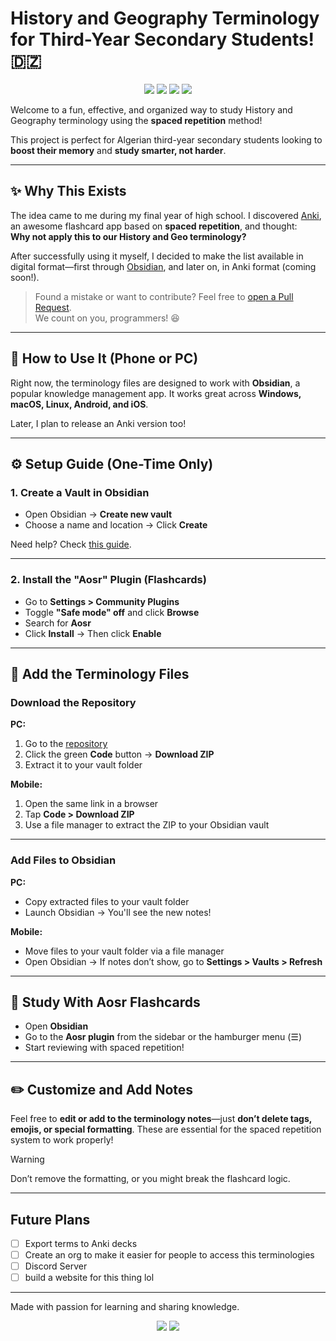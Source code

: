 # History and Geography Terminology for Third-Year Secondary Students! 🇩🇿

<p align="center">
	<a><img src="https://img.shields.io/github/repo-size/Mouadhbendjedidi/Hisgeo-terminology?colorA=363a4f&colorB=f9e2af&style=for-the-badge&logo=databricks&logoColor=f9e2af"></a>
	<a href="https://github.com/Mouadhbendjedidi/Hisgeo-terminology/issues"><img src="https://img.shields.io/github/issues/Mouadhbendjedidi/Hisgeo-terminology?colorA=363a4f&colorB=cba6f7&style=for-the-badge&logo=hoppscotch&logoColor=cba6f7"></a>
	<a href="https://github.com/Mouadhbendjedidi/Hisgeo-terminology/contributors"><img src="https://img.shields.io/github/contributors/Mouadhbendjedidi/Hisgeo-terminology?colorA=363a4f&colorB=a6e3a1&style=for-the-badge&logo=starship&logoColor=a6e3a1"></a>
 <a href="https://conventionalcommits.org"><img src="https://img.shields.io/badge/Conventional%20Commits-1.0.0?style=for-the-badge&logo=conventionalcommits&logoColor=white&labelColor=363a4f&color=FE5196
"></a>
</p>

Welcome to a fun, effective, and organized way to study History and Geography terminology using the **spaced repetition** method!

This project is perfect for Algerian third-year secondary students looking to **boost their memory** and **study smarter, not harder**.

---

## ✨ Why This Exists

The idea came to me during my final year of high school. I discovered [Anki](https://apps.ankiweb.net/), an awesome flashcard app based on **spaced repetition**, and thought:  
**Why not apply this to our History and Geo terminology?**

After successfully using it myself, I decided to make the list available in digital format—first through [Obsidian](https://obsidian.md/), and later on, in Anki format (coming soon!).

> Found a mistake or want to contribute? Feel free to [open a Pull Request](https://github.com/Mouadhbendjedidi/hisgeo-Terminology/pulls).  
> We count on you, programmers! 😆

---

## 📱 How to Use It (Phone or PC)

Right now, the terminology files are designed to work with **Obsidian**, a popular knowledge management app. It works great across **Windows, macOS, Linux, Android, and iOS**.

Later, I plan to release an Anki version too!

---

## ⚙️ Setup Guide (One-Time Only)

### 1. Create a Vault in Obsidian

- Open Obsidian → **Create new vault**
- Choose a name and location → Click **Create**

Need help? Check [this guide](https://help.obsidian.md/Getting+started/Creating+your+vault).

---

### 2. Install the "Aosr" Plugin (Flashcards)

- Go to **Settings > Community Plugins**
- Toggle **"Safe mode" off** and click **Browse**
- Search for **Aosr**
- Click **Install** → Then click **Enable**

---

## 📂 Add the Terminology Files

### Download the Repository

**PC:**

1. Go to the [repository](https://github.com/Mouadhbendjedidi/hisgeo-Terminology)
2. Click the green **Code** button → **Download ZIP**
3. Extract it to your vault folder

**Mobile:**

1. Open the same link in a browser
2. Tap **Code > Download ZIP**
3. Use a file manager to extract the ZIP to your Obsidian vault

---

### Add Files to Obsidian

**PC:**

- Copy extracted files to your vault folder
- Launch Obsidian → You'll see the new notes!

**Mobile:**

- Move files to your vault folder via a file manager
- Open Obsidian → If notes don’t show, go to **Settings > Vaults > Refresh**

---

## 🧠 Study With Aosr Flashcards

- Open **Obsidian**
- Go to the **Aosr plugin** from the sidebar or the hamburger menu (☰)
- Start reviewing with spaced repetition!

---

## ✏️ Customize and Add Notes

Feel free to **edit or add to the terminology notes**—just **don’t delete tags, emojis, or special formatting**. These are essential for the spaced repetition system to work properly!

> [!WARNING]  
> Don’t remove the formatting, or you might break the flashcard logic.

---

## Future Plans

- [ ] Export terms to Anki decks
- [ ] Create an org to make it easier for people to access this terminologies
- [ ] Discord Server
- [ ] build a website for this thing lol

---

Made with passion for learning and sharing knowledge.

<p align="center"> 
         <a href="https://www.instagram.com/Mouadhbendjedidi"><img src="https://img.shields.io/badge/Instagram-E4405F?style=for-the-badge&logo=instagram&logoColor=ffffff"></a> 
         <a href="https://x.com/mouadhbendjedid"><img src="https://img.shields.io/badge/Twitter-000000?style=for-the-badge&logo=x&logoColor=ffffff"></a> 
 </p>
